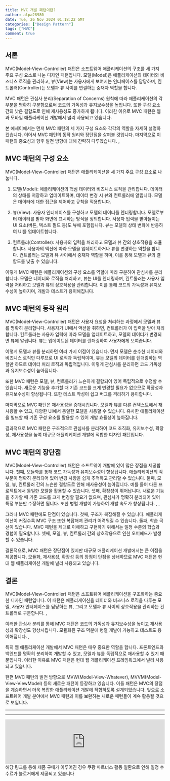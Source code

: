 ```yaml
---
title: MVC 개발 패턴이란?
author: alpa28980
date: Tue, 26 Nov 2024 01:18:22 GMT
categories: ["Design Pattern"]
tags: ["MVC"]
comment: true
---
```


서론
--

MVC(Model-View-Controller) 패턴은 소프트웨어 애플리케이션의 구조를 세 가지 주요 구성 요소로 나눈 디자인 패턴입니다. 모델(Model)은 애플리케이션의 데이터와 비즈니스 로직을 관리하고, 뷰(View)는 사용자에게 보여지는 인터페이스를 담당하며, 컨트롤러(Controller)는 모델과 뷰 사이를 연결하는 중재자 역할을 합니다.

MVC 패턴은 관심사 분리(Separation of Concerns) 원칙에 따라 애플리케이션의 각 부분을 명확히 구분함으로써 코드의 가독성과 유지보수성을 높입니다. 또한 구성 요소 간의 낮은 결합도로 인해 재사용성도 증가하게 됩니다. 이러한 이유로 MVC 패턴은 웹과 모바일 애플리케이션 개발에서 널리 사용되고 있습니다.

본 에세이에서는 먼저 MVC 패턴의 세 가지 구성 요소와 각각의 역할을 자세히 설명하겠습니다. 이어서 MVC 패턴의 동작 원리와 장단점을 살펴볼 것입니다. 마지막으로 이 패턴의 중요성과 향후 발전 방향에 대해 간략히 다루겠습니다. ,

MVC 패턴의 구성 요소
-------------

MVC(Model-View-Controller) 패턴은 애플리케이션을 세 가지 주요 구성 요소로 나눕니다.

1.  모델(Model): 애플리케이션의 핵심 데이터와 비즈니스 로직을 관리합니다. 데이터의 상태를 저장하고 업데이트하며, 데이터 변경 시 뷰와 컨트롤러에 알립니다. 모델은 데이터에 대한 접근을 제어하고 규칙을 적용합니다.
    
2.  뷰(View): 사용자 인터페이스를 구성하고 모델의 데이터를 렌더링합니다. 모델로부터 데이터를 받아 화면에 표시하는 방식을 정의합니다. 사용자 입력을 받아들이는 UI 요소(버튼, 텍스트 필드 등)도 뷰에 포함됩니다. 뷰는 모델의 상태 변화에 반응하여 UI를 업데이트합니다.
    
3.  컨트롤러(Controller): 사용자의 입력을 처리하고 모델과 뷰 간의 상호작용을 조율합니다. 사용자의 액션에 따라 모델을 업데이트하거나 뷰를 변경하는 역할을 합니다. 컨트롤러는 모델과 뷰 사이에서 중재자 역할을 하며, 이를 통해 모델과 뷰의 결합도를 낮출 수 있습니다.
    

이렇게 MVC 패턴은 애플리케이션의 구성 요소를 역할에 따라 구분하여 관심사를 분리합니다. 모델은 데이터와 로직을 처리하고, 뷰는 UI를 렌더링하며, 컨트롤러는 사용자 입력을 처리하고 모델과 뷰의 상호작용을 관리합니다. 이를 통해 코드의 가독성과 유지보수성이 높아지며, 개발과 테스트가 용이해집니다.

MVC 패턴의 동작 원리
-------------

MVC(Model-View-Controller) 패턴은 사용자 요청을 처리하는 과정에서 모델과 뷰를 명확히 분리합니다. 사용자가 UI에서 액션을 취하면, 컨트롤러가 이 입력을 받아 처리합니다. 컨트롤러는 사용자 입력에 따라 모델을 업데이트하고, 모델의 데이터가 변경되면 뷰에 알립니다. 뷰는 업데이트된 데이터를 렌더링하여 사용자에게 보여줍니다.

이렇게 모델과 뷰를 분리하면 여러 가지 이점이 있습니다. 먼저 모델은 순수한 데이터와 비즈니스 로직만 다루므로 UI 로직과 독립적이며, 뷰는 모델의 데이터를 렌더링하는 역할만 하므로 데이터 처리 로직과 독립적입니다. 이렇게 관심사를 분리하면 코드 가독성과 유지보수성이 높아집니다.

또한 MVC 패턴은 모델, 뷰, 컨트롤러가 느슨하게 결합되어 있어 독립적으로 수정할 수 있습니다. 새로운 기능을 추가할 때 기존 코드를 크게 변경할 필요가 없으므로 확장성과 유지보수성이 향상됩니다. 또한 테스트 작성이 쉽고 버그를 격리하기 용이합니다.

마지막으로 MVC 패턴은 재사용성을 증대시킵니다. 모델과 뷰를 다른 컨텍스트에서 재사용할 수 있고, 다양한 UI에서 동일한 모델을 사용할 수 있습니다. 유사한 애플리케이션을 빌드할 때 기존 구성 요소를 활용할 수 있어 개발 효율성이 높아집니다.

결과적으로 MVC 패턴은 구조적으로 관심사를 분리하여 코드 조직화, 유지보수성, 확장성, 재사용성을 높여 대규모 애플리케이션 개발에 적합한 디자인 패턴입니다.

MVC 패턴의 장단점
-----------

MVC(Model-View-Controller) 패턴은 소프트웨어 개발에 있어 많은 장점을 제공합니다. 첫째, 모듈화를 통해 코드 가독성과 유지보수성이 향상됩니다. 애플리케이션의 각 부분이 명확히 분리되어 있어 변경 사항을 쉽게 추적하고 관리할 수 있습니다. 둘째, 모델, 뷰, 컨트롤러 간의 느슨한 결합도로 인해 재사용성이 높아집니다. 예를 들어 다른 프로젝트에서 동일한 모델을 활용할 수 있습니다. 셋째, 확장성이 뛰어납니다. 새로운 기능을 추가할 때 기존 코드를 크게 변경할 필요가 없으며, 관심사가 명확히 분리되어 있어 특정 부분만 수정하면 됩니다. 또한 병렬 개발이 가능하여 개발 속도가 향상됩니다. , ,

그러나 MVC 패턴에도 단점이 있습니다. 첫째, 구조가 복잡해질 수 있습니다. 애플리케이션이 커질수록 MVC 구조 또한 복잡해져 관리가 어려워질 수 있습니다. 둘째, 학습 곡선이 있습니다. MVC 패턴을 제대로 이해하고 구현하기 위해서는 일정 수준의 학습과 경험이 필요합니다. 셋째, 모델, 뷰, 컨트롤러 간의 상호작용으로 인한 오버헤드가 발생할 수 있습니다.

결론적으로, MVC 패턴은 장단점이 있지만 대규모 애플리케이션 개발에서는 큰 이점을 제공합니다. 모듈화, 재사용성, 확장성 등의 장점이 단점을 상쇄하므로 MVC 패턴은 현대 웹 애플리케이션 개발에 널리 사용되고 있습니다.

결론
--

MVC(Model-View-Controller) 패턴은 소프트웨어 애플리케이션을 구조화하는 중요한 디자인 패턴입니다. 이 패턴은 애플리케이션을 데이터와 비즈니스 로직을 다루는 모델, 사용자 인터페이스를 담당하는 뷰, 그리고 모델과 뷰 사이의 상호작용을 관리하는 컨트롤러로 구분합니다. ,

이러한 관심사 분리를 통해 MVC 패턴은 코드의 가독성과 유지보수성을 높이고 재사용성과 확장성도 향상시킵니다. 모듈화된 구조 덕분에 병렬 개발이 가능하고 테스트도 용이해집니다. ,

특히 웹 애플리케이션 개발에서 MVC 패턴은 매우 중요한 역할을 합니다. 프론트엔드와 백엔드를 명확히 분리하여 개발할 수 있고, 모델과 뷰를 독립적으로 재사용할 수 있기 때문입니다. 이러한 이유로 MVC 패턴은 현대 웹 개플리케이션 프레임워크에서 널리 사용되고 있습니다.

한편 MVC 패턴의 발전 방향으로 MVW(Model-View-Whatever), MVVM(Model-View-ViewModel) 등의 새로운 패턴이 등장하고 있습니다. 이들 패턴은 MVC의 장점을 계승하면서 더욱 복잡한 애플리케이션 개발에 적합하도록 설계되었습니다. 앞으로 소프트웨어 개발 분야에서 MVC 패턴과 이를 보완하는 새로운 패턴들이 계속 활용될 것으로 보입니다.

---
---

<iframe src="https://ads-partners.coupang.com/widgets.html?id=807239&template=carousel&trackingCode=AF3190673&subId=&width=680&height=140&tsource=" style="width:100%" height="140" frameborder="0" scrolling="no" referrerpolicy="unsafe-url" browsingtopics></iframe>
해당 링크를 통해 제품 구매가 이루어진 경우 쿠팡 파트너스 활동 일환으로 인해 일정 수수료가 블로거에게 제공되고 있습니다


